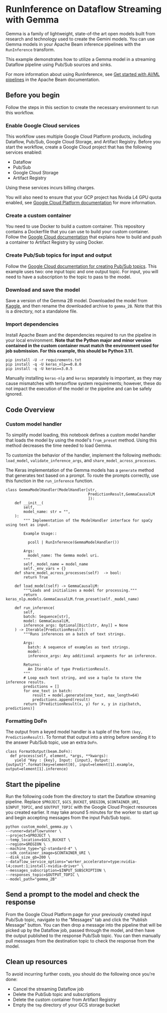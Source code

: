 # RunInference on Dataflow Streaming with Gemma

Gemma is a family of lightweight, state-of-the art open models built from research and technology used to create the Gemini models.
You can use Gemma models in your Apache Beam inference pipelines with the `RunInference` transform.

This example demonstrates how to utilize a Gemma model in a streaming Dataflow pipeline using Pub/Sub sources and sinks.

For more information about using RunInference, see [Get started with AI/ML pipelines](https://beam.apache.org/documentation/ml/overview/) in the Apache Beam documentation.

## Before you begin

Follow the steps in this section to create the necessary environment to run this workflow.

### Enable Google Cloud services

This workflow uses multiple Google Cloud Platform products, including Dataflow, Pub/Sub, Google Cloud Storage, and Artifact Registry. Before you start the workflow, create a Google Cloud project that has the following services enabled:

* Dataflow
* Pub/Sub
* Google Cloud Storage
* Artifact Registry

Using these services incurs billing charges.

You will also need to ensure that your GCP project has Nvidia L4 GPU quota enabled, see [Google Cloud Platform documentation](https://cloud.google.com/compute/resource-usage#gpu_quota) for more information.

### Create a custom container

You need to use Docker to build a custom container. This repository contains a Dockerfile that you can use to build your custom container. Follow the [Google Cloud documentation](https://cloud.google.com/dataflow/docs/guides/build-container-image#build_and_push_the_image) that explains how to build and push a container to Artifact Registry by using Docker.

### Create Pub/Sub topics for input and output

Follow the [Google Cloud documentation for creating Pub/Sub topics](https://cloud.google.com/pubsub/docs/create-topic#pubsub_create_topic-Console). This example uses two: one input topic and one output topic. For input, you will need to have a subscription to the topic to pass to the model. 

### Download and save the model

Save a version of the Gemma 2B model. Downloaded the model from [Kaggle](https://www.kaggle.com/models/keras/gemma/frameworks/keras/variations/gemma_2b_en), and then rename the downloaded archive to `gemma_2B`. Note that this is a directory, not a standalone file. 

### Import dependencies

Install Apache Beam and the dependencies required to run the pipeline in your local environment. **Note that the Python major and minor version contained in the custom container must match the environment used for job submission. For this example, this should be Python 3.11.**

```
pip install -U -r requirements.txt
pip install -q -U keras_nlp==0.8.0
pip install -q -U keras==3.0.5
```

Manually installing `keras-nlp` and `keras` separately is important, as they may cause mismatches with tensorflow system requirements; however, these do not impact the execution of the model or the pipeline and can be safely ignored.

## Code Overview

### Custom model handler

To simplify model loading, this notebook defines a custom model handler that loads the model by using the model's `from_preset` method. Using this method decreases the time needed to load Gemma.

To customize the behavior of the handler, implement the following methods: `load_model`, `validate_inference_args`, and `share_model_across_processes`.

The Keras implementation of the Gemma models has a `generate` method
that generates text based on a prompt. To route the prompts correctly, use this function in the `run_inference` function.

```
class GemmaModelHandler(ModelHandler[str,
                                     PredictionResult,GemmaCausalLM
                                     ]):
    def __init__(
        self,
        model_name: str = "",
    ):
        """ Implementation of the ModelHandler interface for spaCy using text as input.

        Example Usage::

          pcoll | RunInference(GemmaModelHandler())

        Args:
          model_name: The Gemma model uri.
        """
        self._model_name = model_name
        self._env_vars = {}
    def share_model_across_processes(self)  -> bool:
        return True

    def load_model(self) -> GemmaCausalLM:
        """Loads and initializes a model for processing."""
        return keras_nlp.models.GemmaCausalLM.from_preset(self._model_name)

    def run_inference(
        self,
        batch: Sequence[str],
        model: GemmaCausalLM,
        inference_args: Optional[Dict[str, Any]] = None
    ) -> Iterable[PredictionResult]:
        """Runs inferences on a batch of text strings.

        Args:
          batch: A sequence of examples as text strings.
          model:
          inference_args: Any additional arguments for an inference.

        Returns:
          An Iterable of type PredictionResult.
        """
        # Loop each text string, and use a tuple to store the inference results.
        predictions = []
        for one_text in batch:
            result = model.generate(one_text, max_length=64)
            predictions.append(result)
        return [PredictionResult(x, y) for x, y in zip(batch, predictions)]
```

### Formatting DoFn

The output from a keyed model handler is a tuple of the form `(key, PredictionResult)`. To format that output into a string before sending it to the answer Pub/Sub topic, use an extra `DoFn`.

```
class FormatOutput(beam.DoFn):
  def process(self, element, *args, **kwargs):
    yield "Key : {key}, Input: {input}, Output: {output}".format(key=element[0], input=element[1].example, output=element[1].inference)
```

## Start the pipeline
Run the following code from the directory to start the Dataflow streaming pipeline. Replace `$PROJECT`, `$GCS_BUCKET`, `$REGION`, `$CONTAINER_URI`, `$INPUT_TOPIC`, and `$OUTPUT_TOPIC` with the Google Cloud Project resources you created earlier. It may take around 5 minutes for the worker to start up and begin accepting messages from the input Pub/Sub topic. 

```
python custom_model_gemma.py \
--runner=dataflowrunner \
--project=$PROJECT \
--temp_location=$GCS_BUCKET \
--region=$REGION \
--machine_type="g2-standard-4" \
--sdk_container_image=$CONTAINER_URI \ 
--disk_size_gb=200 \
--dataflow_service_options="worker_accelerator=type:nvidia-l4;count:1;install-nvidia-driver" \
--messages_subscription=$INPUT_SUBSCRIPTION \
--responses_topic=$OUTPUT_TOPIC \
--model_path="gemma_2B"
```

## Send a prompt to the model and check the response

From the Google Cloud Platform page for your previously created input Pub/Sub topic, navigate to the "Messages" tab and click the "Publish Message" button. You can then drop a message into the pipeline that will be picked up by the Dataflow job, passed through the model, and then have the output published to the response Pub/Sub topic. You can then manually pull messages from the destination topic to check the response from the model.

## Clean up resources

To avoid incurring further costs, you should do the following once you're done:


*   Cancel the streaming Dataflow job
*   Delete the PubSub topic and subscriptions
*   Delete the custom container from Artifact Registry
*   Empty the `tmp` directory of your GCS storage bucket